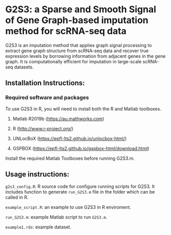 # G2S3: a Sparse and Smooth Signal of Gene Graph-based imputation method for scRNA-seq data

G2S3 is an imputation method that applies graph signal processing to extract gene graph structure from scRNA-seq data and recover true expression levels by borrowing information from adjacent genes in the gene graph. It is computationally efficient for imputation in large-scale scRNA-seq datasets.


## Installation Instructions:

### Required software and packages
To use G2S3 in R, you will need to install both the R and Matlab toolboxes.

1. Matlab R2019b (https://au.mathworks.com)
  
2. R (http://www.r-project.org/)
  
3. UNLocBoX (https://epfl-lts2.github.io/unlocbox-html/)

4. GSPBOX (https://epfl-lts2.github.io/gspbox-html/download.html)

Install the required Matlab Toolboxes before running G2S3.m. 


## Usage instructions:
`g2s3_config.R`: R source code for configure running scripts for G2S3. It includes function to generate `run_G2S3.m` file in the folder which can be called in R.

`example_script.R`: an example to use G2S3 in R enviroment.

`run_G2S3.m`: example Matlab script to run `G2S3.m`.

`example1.rds`: example dataset.
